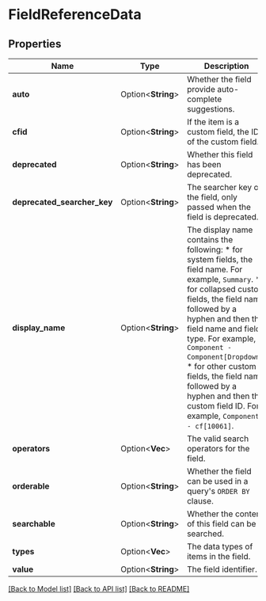 # FieldReferenceData

## Properties

Name | Type | Description | Notes
------------ | ------------- | ------------- | -------------
**auto** | Option<**String**> | Whether the field provide auto-complete suggestions. | [optional]
**cfid** | Option<**String**> | If the item is a custom field, the ID of the custom field. | [optional]
**deprecated** | Option<**String**> | Whether this field has been deprecated. | [optional]
**deprecated_searcher_key** | Option<**String**> | The searcher key of the field, only passed when the field is deprecated. | [optional]
**display_name** | Option<**String**> | The display name contains the following:   *  for system fields, the field name. For example, `Summary`.  *  for collapsed custom fields, the field name followed by a hyphen and then the field name and field type. For example, `Component - Component[Dropdown]`.  *  for other custom fields, the field name followed by a hyphen and then the custom field ID. For example, `Component - cf[10061]`. | [optional]
**operators** | Option<**Vec<String>**> | The valid search operators for the field. | [optional]
**orderable** | Option<**String**> | Whether the field can be used in a query's `ORDER BY` clause. | [optional]
**searchable** | Option<**String**> | Whether the content of this field can be searched. | [optional]
**types** | Option<**Vec<String>**> | The data types of items in the field. | [optional]
**value** | Option<**String**> | The field identifier. | [optional]

[[Back to Model list]](../README.md#documentation-for-models) [[Back to API list]](../README.md#documentation-for-api-endpoints) [[Back to README]](../README.md)


